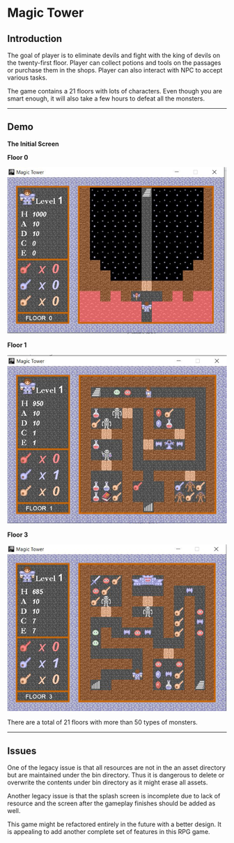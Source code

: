 # Magic Tower

## Introduction

The goal of player is to eliminate devils and fight with the king of devils on the twenty-first floor. Player can collect potions and tools on the passages or purchase them in the shops. Player can also interact with NPC to accept various tasks. 

The game contains a 21 floors with lots of characters. Even though you are smart enough, it will also take a few hours to defeat all the monsters. 

---

## Demo

**The Initial Screen**

**Floor 0**

![Floor 0](./demo/Floor0.JPG)

**Floor 1**

![Floor 1](./demo/Floor1.JPG)

**Floor 3**

![Floor 1](./demo/Floor3.JPG)

There are a total of 21 floors with more than 50 types of monsters.

---
## Issues

One of the legacy issue is that all resources are not in the an asset
directory but are maintained under the bin directory. Thus it is dangerous
to delete or overwrite the contents under bin directory as it might erase
all assets. 

Another legacy issue is that the splash screen is incomplete due to lack of
resource and the screen after the gameplay finishes should be added as well.

This game might be refactored entirely in the future with a better design. It
is appealing to add another complete set of features in this RPG game. 
